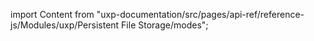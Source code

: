 
import Content from "uxp-documentation/src/pages/api-ref/reference-js/Modules/uxp/Persistent File Storage/modes";

<Content query="product=xd"/>

